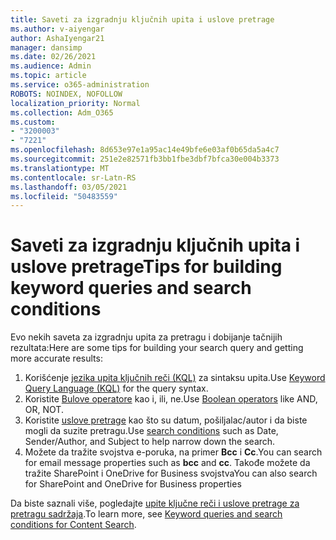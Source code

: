 ```yaml
---
title: Saveti za izgradnju ključnih upita i uslove pretrage
ms.author: v-aiyengar
author: AshaIyengar21
manager: dansimp
ms.date: 02/26/2021
ms.audience: Admin
ms.topic: article
ms.service: o365-administration
ROBOTS: NOINDEX, NOFOLLOW
localization_priority: Normal
ms.collection: Adm_O365
ms.custom:
- "3200003"
- "7221"
ms.openlocfilehash: 8d653e97e1a95ac14e49bfe6e03af0b65da5a4c7
ms.sourcegitcommit: 251e2e82571fb3bb1fbe3dbf7bfca30e004b3373
ms.translationtype: MT
ms.contentlocale: sr-Latn-RS
ms.lasthandoff: 03/05/2021
ms.locfileid: "50483559"
---
```

# <a name="tips-for-building-keyword-queries-and-search-conditions"></a><span data-ttu-id="606e2-102">Saveti za izgradnju ključnih upita i uslove pretrage</span><span class="sxs-lookup"><span data-stu-id="606e2-102">Tips for building keyword queries and search conditions</span></span>

<span data-ttu-id="606e2-103">Evo nekih saveta za izgradnju upita za pretragu i dobijanje tačnijih rezultata:</span><span class="sxs-lookup"><span data-stu-id="606e2-103">Here are some tips for building your search query and getting more accurate results:</span></span>

1. <span data-ttu-id="606e2-104">Korišćenje [jezika upita ključnih reči (KQL)](https://go.microsoft.com/fwlink/?linkid=2101591) za sintaksu upita.</span><span class="sxs-lookup"><span data-stu-id="606e2-104">Use [Keyword Query Language (KQL)](https://go.microsoft.com/fwlink/?linkid=2101591) for the query syntax.</span></span>
1. <span data-ttu-id="606e2-105">Koristite [Bulove operatore](https://go.microsoft.com/fwlink/?linkid=2101592) kao i, ili, ne.</span><span class="sxs-lookup"><span data-stu-id="606e2-105">Use [Boolean operators](https://go.microsoft.com/fwlink/?linkid=2101592) like AND, OR, NOT.</span></span>
1. <span data-ttu-id="606e2-106">Koristite [uslove pretrage](https://go.microsoft.com/fwlink/?linkid=2102410) kao što su datum, pošiljalac/autor i da biste mogli da suzite pretragu.</span><span class="sxs-lookup"><span data-stu-id="606e2-106">Use [search conditions](https://go.microsoft.com/fwlink/?linkid=2102410) such as Date, Sender/Author, and Subject to help narrow down the search.</span></span>
1. <span data-ttu-id="606e2-107">Možete da tražite svojstva e-poruka, na primer **Bcc** i **Cc**.</span><span class="sxs-lookup"><span data-stu-id="606e2-107">You can search for email message properties such as **bcc** and **cc**.</span></span> <span data-ttu-id="606e2-108">Takođe možete da tražite SharePoint i OneDrive for Business svojstva</span><span class="sxs-lookup"><span data-stu-id="606e2-108">You can also search for SharePoint and OneDrive for Business properties</span></span>

<span data-ttu-id="606e2-109">Da biste saznali više, pogledajte [upite ključne reči i uslove pretrage za pretragu sadržaja](https://go.microsoft.com/fwlink/?linkid=2102411).</span><span class="sxs-lookup"><span data-stu-id="606e2-109">To learn more, see [Keyword queries and search conditions for Content Search](https://go.microsoft.com/fwlink/?linkid=2102411).</span></span>
